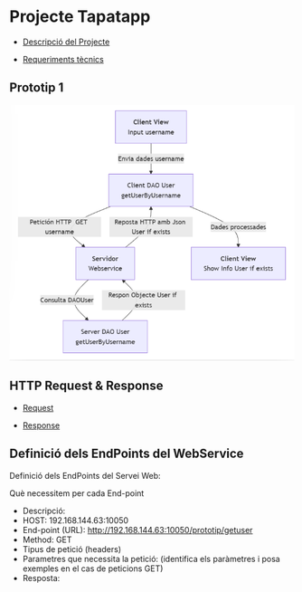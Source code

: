 # Projecte Tapatapp 
- [Descripció del Projecte](Informació/descripcio.md)

- [Requeriments tècnics](Informació/Requeriments.md)

## Prototip 1
![Diagrama 1](<Prototip Diagrama 1/diagramaPrototip1.png>)

## HTTP Request & Response

- [Request](HTTP/http.request.md)

- [Response](HTTP/http.response.md)


## Definició dels EndPoints del WebService
Definició dels EndPoints del Servei Web:

Què necessitem per cada End-point

- Descripció:
- HOST: 192.168.144.63:10050
- End-point (URL): http://192.168.144.63:10050/prototip/getuser
- Method: GET
- Tipus de petició (headers)
- Parametres que necessita la petició: (identifica els paràmetres i posa exemples en el cas de peticions GET)
- Resposta: